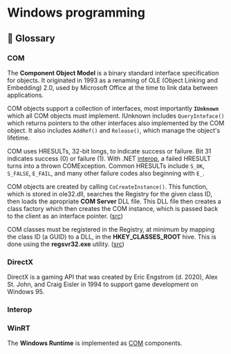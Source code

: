 # Windows programming

## 📘 Glossary

### COM

The **Component Object Model** is a binary standard interface specification for objects.
It originated in 1993 as a renaming of OLE (Object Linking and Embedding) 2.0, used by Microsoft Office at the time to link data between applications.

COM objects support a collection of interfaces, most importantly **`IUnknown`** which all COM objects must implement.
IUnknown includes `QueryInteface()` which returns pointers to the other interfaces also implemented by the COM object.
It also includes `AddRef()` and `Release()`, which manage the object's lifetime.

COM uses HRESULTs, 32-bit longs, to indicate success or failure.
Bit 31 indicates success (0) or failure (1).
With .NET [interop](#interop), a failed HRESULT turns into a thrown COMException.
Common HRESULTs include `S_OK`, `S_FALSE`, `E_FAIL`, and many other failure codes also beginning with `E_`.

COM objects are created by calling `CoCreateInstance()`.
This function, which is stored in ole32.dll, searches the Registry for the given class ID, then loads the apropriate **COM Server** DLL file.
This DLL file then creates a class factory which then creates the COM instance, which is passed back to the client as an interface pointer.
([src](https://app.pluralsight.com/course-player?clipId=741b49fc-646c-49ba-8ec3-497d046bbaf1))

COM classes must be registered in the Registry, at minimum by mapping the class ID (a GUID) to a DLL, in the **HKEY_CLASSES_ROOT** hive.
This is done using the **regsvr32.exe** utility.
([src](https://app.pluralsight.com/course-player?clipId=dc4cc210-1265-48c2-aafe-36da5481e544))

### DirectX

DirectX is a gaming API that was created by Eric Engstrom (d. 2020), Alex St. John, and Craig Eisler in 1994 to support game development on Windows 95.


### Interop



### WinRT

The **Windows Runtime** is implemented as [COM](#com) components.